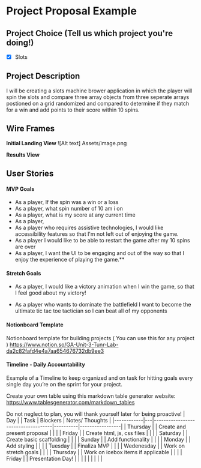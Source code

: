 # Project Proposal Example

## Project Choice (Tell us which project you're doing!)

- [x] Slots

## Project Description 

I will be creating a slots machine brower application in which the player will spin the slots and compare three array objects from three seperate arrays postioned on a grid randomized and compared to determine if they match for a win and add points to their score within 10 spins.
## Wire Frames

**Initial Landing View**
![Alt text] Assets/image.png


**Results View**


## User Stories

#### MVP Goals

- As a player, If the spin was a win or a loss 
- As a player, what spin number of 10 am i on 
- As a player, what is my score at any current time 
- As a player, 
- As a player who requires assistive technologies, I would like accessibility features so that I'm not left out of enjoying the game.
- As a player I would like to be able to restart the game after my 10 spins are over 
- As a player, I want the UI to be engaging and out of the way so that I enjoy the experience of playing the game.\*\*

#### Stretch Goals

- As a player, I would like a victory animation when I win the game, so that I feel good about my victory!

- As a player who wants to dominate the battlefield I want to become the ultimate tic tac toe tactician so I can beat all of my opponents

#### Notionboard Template
Notionboard template for building projects ( You can use this for any project )
https://www.notion.so/GA-Unit-3-Tunr-Lab-da2c82fafd4e4a7aa654676732db9ee3

#### Timeline - Daily Accountability
Example of a Timeline to keep organized and on task for hitting goals every single day you’re on the sprint for your project.

Create your own table using this markdown table generator website:
https://www.tablesgenerator.com/markdown_tables

Do not neglect to plan, you will thank yourself later for being proactive!
| Day        |   | Task                               | Blockers | Notes/ Thoughts |
|------------|---|------------------------------------|----------|-----------------|
| Thursday   |   | Create and present proposal        |          |                 |
| Friday     |   | Create html, js, css files         |          |                 |
| Saturday   |   | Create basic scaffolding           |          |                 |
| Sunday     |   | Add functionality                  |          |                 |
| Monday     |   | Add styling                        |          |                 |
| Tuesday    |   | Finaliza MVP                       |          |                 |
| Wedenesday |   | Work on stretch goals              |          |                 |
| Thursday   |   | Work on icebox items if applicable |          |                 |
| Friday     |   | Presentation Day!                  |          |                 |
|            |   |                                    |          |                 |